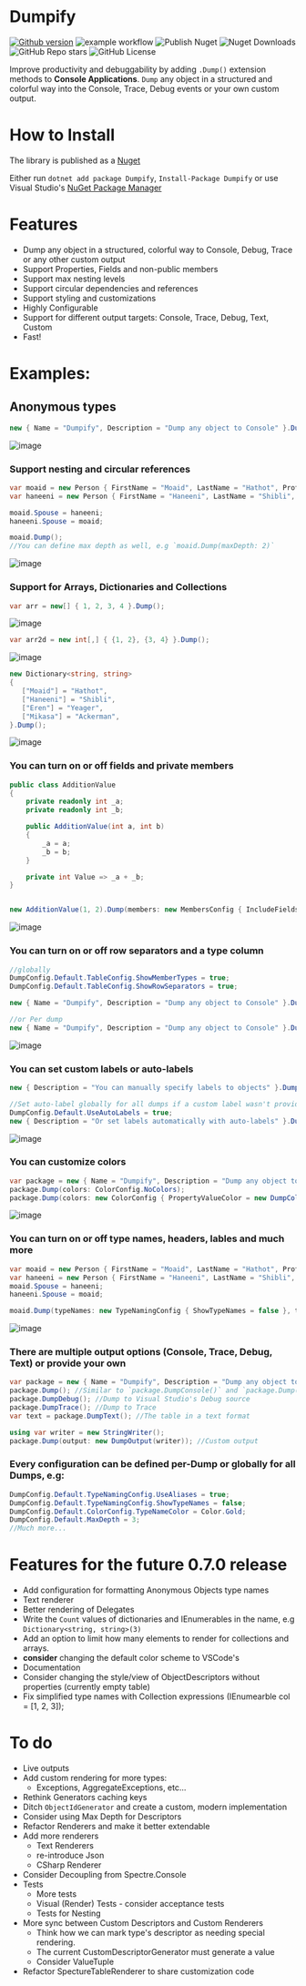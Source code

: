 # Dumpify
[![Github version](https://badge.fury.io/nu/Dumpify.svg)](https://badge.fury.io/nu/Dumpify)
![example workflow](https://github.com/MoaidHathot/Dumpify/actions/workflows/build-dumpify.yml/badge.svg)
![Publish Nuget](https://github.com/MoaidHathot/Dumpify/actions/workflows/publish-dumpify.yml/badge.svg)
![Nuget Downloads](https://img.shields.io/nuget/dt/Dumpify)
![GitHub Repo stars](https://img.shields.io/github/stars/MoaidHathot/Dumpify)
![GitHub License](https://img.shields.io/github/license/MoaidHathot/Dumpify)

Improve productivity and debuggability by adding `.Dump()` extension methods to **Console Applications**.
`Dump` any object in a structured and colorful way into the Console, Trace, Debug events or your own custom output.

# How to Install
The library is published as a [Nuget](https://www.nuget.org/packages/Dumpify)

Either run `dotnet add package Dumpify`, `Install-Package Dumpify` or use Visual Studio's [NuGet Package Manager](https://learn.microsoft.com/en-us/nuget/consume-packages/install-use-packages-visual-studio)


# Features
* Dump any object in a structured, colorful way to Console, Debug, Trace or any other custom output
* Support Properties, Fields and non-public members
* Support max nesting levels
* Support circular dependencies and references
* Support styling and customizations
* Highly Configurable
* Support for different output targets: Console, Trace, Debug, Text, Custom
* Fast!
    
# Examples:
## Anonymous types
```csharp
new { Name = "Dumpify", Description = "Dump any object to Console" }.Dump();
```
![image](https://user-images.githubusercontent.com/8770486/232251633-5830bd48-0e45-4c89-9b26-3c678230a90a.png)


### Support nesting and circular references
```csharp
var moaid = new Person { FirstName = "Moaid", LastName = "Hathot", Profession = Profession.Software };
var haneeni = new Person { FirstName = "Haneeni", LastName = "Shibli", Profession = Profession.Health };

moaid.Spouse = haneeni;
haneeni.Spouse = moaid;

moaid.Dump();
//You can define max depth as well, e.g `moaid.Dump(maxDepth: 2)`
```
![image](https://user-images.githubusercontent.com/8770486/232280616-c6127820-7e2b-448b-81ca-1aded2894cdc.png)

### Support for Arrays, Dictionaries and Collections
```csharp
var arr = new[] { 1, 2, 3, 4 }.Dump();
```
![image](https://user-images.githubusercontent.com/8770486/232251833-ef2650fe-64a3-476d-b676-4a0f73339560.png)

```csharp
var arr2d = new int[,] { {1, 2}, {3, 4} }.Dump();
```
![image](https://user-images.githubusercontent.com/8770486/230250735-66703e54-ce02-41c0-91b7-fcbee5f80ac3.png)

```csharp
new Dictionary<string, string>
{
   ["Moaid"] = "Hathot",
   ["Haneeni"] = "Shibli",
   ["Eren"] = "Yeager",
   ["Mikasa"] = "Ackerman",
}.Dump();
```
![image](https://user-images.githubusercontent.com/8770486/232251913-add4a0d8-3355-44f6-ba94-5dfbf8d8e2ac.png)


### You can turn on or off fields and private members
```csharp
public class AdditionValue
{
    private readonly int _a;
    private readonly int _b;

    public AdditionValue(int a, int b)
    {
        _a = a;
        _b = b;
    }

    private int Value => _a + _b;
}


new AdditionValue(1, 2).Dump(members: new MembersConfig { IncludeFields = true, IncludeNonPublicMembers = true });
```
![image](https://user-images.githubusercontent.com/8770486/232252840-c5b0ea4c-eae9-4dc2-bd6c-d42ee58505eb.png)

### You can turn on or off row separators and a type column
```csharp
//globally
DumpConfig.Default.TableConfig.ShowMemberTypes = true;
DumpConfig.Default.TableConfig.ShowRowSeparators = true;

new { Name = "Dumpify", Description = "Dump any object to Console" }.Dump();

//or Per dump
new { Name = "Dumpify", Description = "Dump any object to Console" }.Dump(tableConfig: new TableConfig { ShowRowSeparators = true, ShowMemberTypes = true });
```
![image](https://raw.githubusercontent.com/MoaidHathot/Dumpify/main/assets/screenshots/row-separator.png)

### You can set custom labels or auto-labels
```csharp
new { Description = "You can manually specify labels to objects" }.Dump("Manual label");

//Set auto-label globally for all dumps if a custom label wasn't provider
DumpConfig.Default.UseAutoLabels = true;
new { Description = "Or set labels automatically with auto-labels" }.Dump();
```
![image](https://raw.githubusercontent.com/MoaidHathot/Dumpify/main/assets/screenshots/custom-label-and-auto-labels.png)

### You can customize colors
```csharp
var package = new { Name = "Dumpify", Description = "Dump any object to Console" };
package.Dump(colors: ColorConfig.NoColors);
package.Dump(colors: new ColorConfig { PropertyValueColor = new DumpColor(Color.RoyalBlue)});
```
![image](https://user-images.githubusercontent.com/8770486/232252235-18d43c3a-0b54-475a-befc-0f957777f150.png)

### You can turn on or off type names, headers, lables and much more
```csharp
var moaid = new Person { FirstName = "Moaid", LastName = "Hathot", Profession = Profession.Software };
var haneeni = new Person { FirstName = "Haneeni", LastName = "Shibli", Profession = Profession.Health };
moaid.Spouse = haneeni;
haneeni.Spouse = moaid;

moaid.Dump(typeNames: new TypeNamingConfig { ShowTypeNames = false }, tableConfig: new TableConfig { ShowTableHeaders = false });
```
![image](https://user-images.githubusercontent.com/8770486/232252319-58a98036-5a0e-4514-8d08-df6fdff5a8a7.png)


### There are multiple output options (Console, Trace, Debug, Text) or provide your own
```csharp
var package = new { Name = "Dumpify", Description = "Dump any object to Console" };
package.Dump(); //Similar to `package.DumpConsole()` and `package.Dump(output: Outputs.Console))`
package.DumpDebug(); //Dump to Visual Studio's Debug source
package.DumpTrace(); //Dump to Trace 
var text = package.DumpText(); //The table in a text format

using var writer = new StringWriter();
package.Dump(output: new DumpOutput(writer)); //Custom output
```


### Every configuration can be defined per-Dump or globally for all Dumps, e.g:
```csharp
DumpConfig.Default.TypeNamingConfig.UseAliases = true;
DumpConfig.Default.TypeNamingConfig.ShowTypeNames = false;
DumpConfig.Default.ColorConfig.TypeNameColor = Color.Gold;
DumpConfig.Default.MaxDepth = 3;
//Much more...
```



# Features for the future 0.7.0 release
* Add configuration for formatting Anonymous Objects type names
* Text renderer
* Better rendering of Delegates
* Write the `Count` values of dictionaries and IEnumerables in the name, e.g `Dictionary<string, string>(3)`
* Add an option to limit how many elements to render for collections and arrays.
* **consider** changing the default color scheme to VSCode's
* Documentation
* Consider changing the style/view of ObjectDescriptors without properties (currently empty table)
* Fix simplified type names with Collection expressions (IEnumearble<int> col = [1, 2, 3]);

# To do
* Live outputs
* Add custom rendering for more types:
    - Exceptions, AggregateExceptions, etc...
* Rethink Generators caching keys
* Ditch `ObjectIdGenerator` and create a custom, modern implementation
* Consider using Max Depth for Descriptors
* Refactor Renderers and make it better extendable
* Add more renderers
    * Text Renderers
    * re-introduce Json
    * CSharp Renderer
* Consider Decoupling from Spectre.Console
* Tests
    * More tests
    * Visual (Render) Tests - consider acceptance tests
    * Tests for Nesting
* More sync between Custom Descriptors and Custom Renderers
	* Think how we can mark type's descriptor as needing special rendering.
	* The current CustomDescriptorGenerator must generate a value
	* Consider ValueTuple
* Refactor SpectureTableRenderer to share customization code
